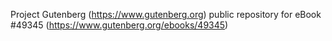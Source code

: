 Project Gutenberg (https://www.gutenberg.org) public repository for eBook #49345 (https://www.gutenberg.org/ebooks/49345)
